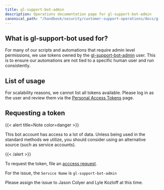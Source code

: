 ```yaml
---
title: gl-support-bot-admin
description: Operations documentation page for gl-support-bot-admin
canonical_path: "/handbook/security/customer-support-operations/docs/gitlab/gl-support-bot-admin"
---
```


## What is gl-support-bot used for?

For many of our scripts and automations that require admin level permissions, we use tokens owned by the [gl-support-bot-admin](https://gitlab.com/gl-support-bot-admin) user. This is to ensure our automations are not tied to a specific human user and run consistently.

## List of usage

For scalability reasons, we cannot list all tokens available. Please log in as the user and review them via the [Personal Access Tokens](https://gitlab.com/-/user_settings/personal_access_tokens) page.

## Requesting a token

{{< alert title=Note color=danger >}}

This bot account has access to a lot of data. Unless being used in the standard methods we utilize, you should consider using an alternative source (such as service accounts).

{{< /alert >}}

To request the token, file an [acccess request](https://gitlab.com/gitlab-com/team-member-epics/access-requests/-/issues/new?issuable_template=API_Token_Request).

For the issue, the `Service Name` is `gl-support-bot-admin`

Please assign the issue to Jason Colyer and Lyle Kozloff at this time.
